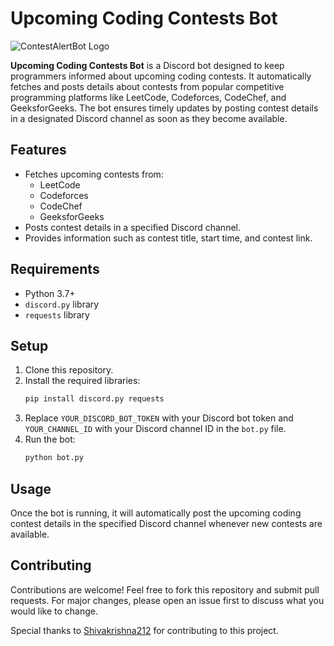 # Upcoming Coding Contests Bot

![ContestAlertBot Logo](https://github.com/alururamesh521/ContestAlertBot-Dante/assets/142136138/cc293920-ecbe-4d47-88da-0469565315eb)

**Upcoming Coding Contests Bot** is a Discord bot designed to keep programmers informed about upcoming coding contests. It automatically fetches and posts details about contests from popular competitive programming platforms like LeetCode, Codeforces, CodeChef, and GeeksforGeeks. The bot ensures timely updates by posting contest details in a designated Discord channel as soon as they become available.

## Features

- Fetches upcoming contests from:
  - LeetCode
  - Codeforces
  - CodeChef
  - GeeksforGeeks
- Posts contest details in a specified Discord channel.
- Provides information such as contest title, start time, and contest link.

## Requirements

- Python 3.7+
- `discord.py` library
- `requests` library

## Setup

1. Clone this repository.
2. Install the required libraries:
    ```bash
    pip install discord.py requests
    ```
3. Replace `YOUR_DISCORD_BOT_TOKEN` with your Discord bot token and `YOUR_CHANNEL_ID` with your Discord channel ID in the `bot.py` file.
4. Run the bot:
    ```bash
    python bot.py
    ```

## Usage

Once the bot is running, it will automatically post the upcoming coding contest details in the specified Discord channel whenever new contests are available.

## Contributing

Contributions are welcome! Feel free to fork this repository and submit pull requests. For major changes, please open an issue first to discuss what you would like to change.

Special thanks to [Shivakrishna212](https://github.com/Shivakrishna212) for contributing to this project.
